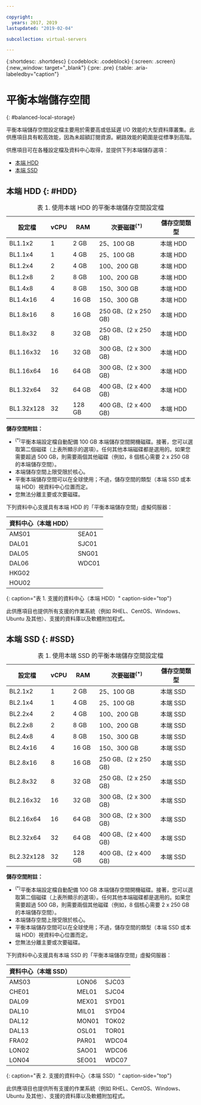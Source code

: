 ```yaml
---

copyright:
  years: 2017, 2019
lastupdated: "2019-02-04"

subcollection: virtual-servers

---
```


{:shortdesc: .shortdesc}
{:codeblock: .codeblock}
{:screen: .screen}
{:new_window: target="_blank"}
{:pre: .pre}
{:table: .aria-labeledby="caption"}

# 平衡本端儲存空間
{: #balanced-local-storage}

平衡本端儲存空間設定檔主要用於需要高或低延遲 I/O 效能的大型資料庫叢集。此供應項目具有較高效能，因為未超額訂閱資源。網路效能的範圍是從標準到高階。

供應項目可在各種設定檔及資料中心取得，並提供下列本端儲存選項：

* [本端 HDD ](/docs/vsi?topic=virtual-servers-HDD#HDD)
* [本端 SSD ](/docs/vsi?topic=virtual-servers-SSD#SSD)

## 本端 HDD {: #HDD}

<table>
<CAPTION>表 1. 使用本端 HDD 的平衡本端儲存空間設定檔</CAPTION>
<THEAD>
<TR>
<th>設定檔</th>
<th>vCPU</th>
<th>RAM</th>
<th>次要磁碟<sup>(*)</sup></th>
<th>儲存空間類型</th>
</TR>
</THEAD>
<TBODY>
<tr>
<td>BL1.1x2</td>
<td>1</td>
<td>2 GB</td>
<td>25、100 GB</td>
<td>本端 HDD </td>
</tr>
<tr>
<td>BL1.1x4</td>
<td>1</td>
<td>4 GB</td>
<td>25、100 GB</td>
<td>本端 HDD </td>
</tr>
<tr>
<td>BL1.2x4</td>
<td>2</td>
<td>4 GB</td>
<td>100、200 GB</td>
<td>本端 HDD </td>
</tr>
<tr>
<td>BL1.2x8</td>
<td>2</td>
<td>8 GB</td>
<td>100、200 GB</td>
<td>本端 HDD </td>
</tr>
<tr>
<td>BL1.4x8</td>
<td>4</td>
<td>8 GB</td>
<td>150、300 GB</td>
<td>本端 HDD </td>
</tr>
<tr>
<td>BL1.4x16</td>
<td>4</td>
<td>16 GB</td>
<td>150、300 GB</td>
<td>本端 HDD </td>
</tr>
<tr>
<td>BL1.8x16</td>
<td>8</td>
<td>16 GB</td>
<td>250 GB、(2 x 250 GB)</td>
<td>本端 HDD </td>
</tr>
<tr>
<td>BL1.8x32</td>
<td>8</td>
<td>32 GB</td>
<td>250 GB、(2 x 250 GB)</td>
<td>本端 HDD </td>
</tr>
<tr>
<td>BL1.16x32</td>
<td>16</td>
<td>32 GB</td>
<td>300 GB、(2 x 300 GB)</td>
<td>本端 HDD </td>
</tr>
<tr>
<td>BL1.16x64</td>
<td>16</td>
<td>64 GB</td>
<td>300 GB、(2 x 300 GB)</td>
<td>本端 HDD </td>
</tr>
<tr>
<td>BL1.32x64</td>
<td>32</td>
<td>64 GB</td>
<td>400 GB、(2 x 400 GB)</td>
<td>本端 HDD </td>
</tr>
<tr>
<td>BL1.32x128</td>
<td>32</td>
<td>128 GB</td>
<td>400 GB、(2 x 400 GB)</td>
<td>本端 HDD </td>
</tr>
</TBODY>
</table>

**儲存空間附註：**
* <sup>(*)</sup>平衡本端設定檔自動配備 100 GB 本端儲存空間開機磁碟。接著，您可以選取第二個磁碟（上表所顯示的選項）。任何其他本端磁碟都是選用的。如果您需要超過 500 GB，則需要兩個其他磁碟（例如，8 個核心需要 2 x 250 GB 的本端儲存空間）。
*	本端儲存空間上限受限於核心。
*	平衡本端儲存空間可以在全球使用；不過，儲存空間的類型（本端 SSD 或本端 HDD）視資料中心位置而定。
*	您無法分離主要或次要磁碟。

下列資料中心支援具有本端 HDD 的「平衡本端儲存空間」虛擬伺服器：

|資料中心（本端 HDD）|        |
|------------ |------  |  
|AMS01        |SEA01   |
|DAL01        |SJC01   |
|DAL05        |SNG01   |
|DAL06        |WDC01   |
|HKG02        |        |        
|HOU02   |        |  
{: caption="表 1. 支援的資料中心（本端 HDD）" caption-side="top"}

此供應項目也提供所有支援的作業系統（例如 RHEL、CentOS、Windows、Ubuntu 及其他）、支援的資料庫以及軟體附加程式。  

## 本端 SSD {: #SSD}
<table>
<CAPTION>表 1. 使用本端 SSD 的平衡本端儲存空間設定檔</CAPTION>
<THEAD>
<TR>
<th> 設定檔                  </th>
<th>vCPU</th>
<th>RAM</th>
<th>次要磁碟<sup>(*)</sup></th>
<th>儲存空間類型</th>
</TR>
</THEAD>
<TBODY>
<tr>
<td>BL2.1x2</td>
<td>1</td>
<td>2 GB</td>
<td>25、100 GB</td>
<td>本端 SSD </td>
</tr>
<tr>
<td>BL2.1x4</td>
<td>1</td>
<td>4 GB</td>
<td>25、100 GB</td>
<td>本端 SSD </td>
</tr>
<tr>
<td>BL2.2x4</td>
<td>2</td>
<td>4 GB</td>
<td>100、200 GB</td>
<td>本端 SSD </td>
</tr>
<tr>
<td>BL2.2x8</td>
<td>2</td>
<td>8 GB</td>
<td>100、200 GB</td>
<td>本端 SSD </td>
</tr>
<tr>
<td>BL2.4x8</td>
<td>4</td>
<td>8 GB</td>
<td>150、300 GB</td>
<td>本端 SSD </td>
</tr>
<tr>
<td>BL2.4x16</td>
<td>4</td>
<td>16 GB</td>
<td>150、300 GB</td>
<td>本端 SSD </td>
</tr>
<tr>
<td>BL2.8x16</td>
<td>8</td>
<td>16 GB</td>
<td>250 GB、(2 x 250 GB)</td>
<td>本端 SSD </td>
</tr>
<tr>
<td>BL2.8x32</td>
<td>8</td>
<td>32 GB</td>
<td>250 GB、(2 x 250 GB)</td>
<td>本端 SSD </td>
</tr>
<tr>
<td>BL2.16x32</td>
<td>16</td>
<td>32 GB</td>
<td>300 GB、(2 x 300 GB)</td>
<td>本端 SSD </td>
</tr>
<tr>
<td>BL2.16x64</td>
<td>16</td>
<td>64 GB</td>
<td>300 GB、(2 x 300 GB)</td>
<td>本端 SSD </td>
</tr>
<tr>
<td>BL2.32x64</td>
<td>32</td>
<td>64 GB</td>
<td>400 GB、(2 x 400 GB)</td>
<td>本端 SSD </td>
</tr>
<tr>
<td>BL2.32x128</td>
<td>32</td>
<td>128 GB</td>
<td>400 GB、(2 x 400 GB)</td>
<td>本端 SSD </td>
</tr>
</TBODY>
</table>

**儲存空間附註：**
* <sup>(*)</sup>平衡本端設定檔自動配備 100 GB 本端儲存空間開機磁碟。接著，您可以選取第二個磁碟（上表所顯示的選項）。任何其他本端磁碟都是選用的。如果您需要超過 500 GB，則需要兩個其他磁碟（例如，8 個核心需要 2 x 250 GB 的本端儲存空間）。
*	本端儲存空間上限受限於核心。
*	平衡本端儲存空間可以在全球使用；不過，儲存空間的類型（本端 SSD 或本端 HDD）視資料中心位置而定。
*	您無法分離主要或次要磁碟。

下列資料中心支援具有本端 SSD 的「平衡本端儲存空間」虛擬伺服器：

|資料中心（本端 SSD）|        |         |
|------- |------  |------ |
|AMS03         |LON06   |SJC03  |
|CHE01         |MEL01         |SJC04  |
|DAL09         |MEX01         |SYD01  |
|DAL10         |MIL01         |SYD04  |
|DAL12         |MON01  |TOK02  |       
|DAL13        |OSL01  |TOR01  |
|FRA02         |PAR01  |WDC04  |
|LON02         |SAO01  |WDC06  |
|LON04         |SEO01  |WDC07  |
{: caption="表 2. 支援的資料中心（本端 SSD）" caption-side="top"}

此供應項目也提供所有支援的作業系統（例如 RHEL、CentOS、Windows、Ubuntu 及其他）、支援的資料庫以及軟體附加程式。  
